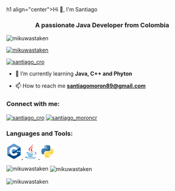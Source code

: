 h1 align="center">Hi 👋, I'm Santiago</h1>
<h3 align="center">A passionate Java Developer from Colombia</h3>

<p align="left"> <img src="https://komarev.com/ghpvc/?username=mikuwastaken&label=Profile%20views&color=0e75b6&style=flat" alt="mikuwastaken" /> </p>

<p align="left"> <a href="https://github.com/ryo-ma/github-profile-trophy"><img src="https://github-profile-trophy.vercel.app/?username=mikuwastaken" alt="mikuwastaken" /></a> </p>

<p align="left"> <a href="https://twitter.com/santiago_cro" target="blank"><img src="https://img.shields.io/twitter/follow/santiago_cro?logo=twitter&style=for-the-badge" alt="santiago_cro" /></a> </p>

- 🌱 I’m currently learning **Java, C++ and Phyton**

- 📫 How to reach me **santiagomoron89@gmail.com**

<h3 align="left">Connect with me:</h3>
<p align="left">
<a href="https://twitter.com/santiago_cro" target="blank"><img align="center" src="https://raw.githubusercontent.com/rahuldkjain/github-profile-readme-generator/master/src/images/icons/Social/twitter.svg" alt="santiago_cro" height="30" width="40" /></a>
<a href="https://discord.gg/santiago_moroncr" target="blank"><img align="center" src="https://raw.githubusercontent.com/rahuldkjain/github-profile-readme-generator/master/src/images/icons/Social/discord.svg" alt="santiago_moroncr" height="30" width="40" /></a>
</p>

<h3 align="left">Languages and Tools:</h3>
<p align="left"> <a href="https://www.w3schools.com/cpp/" target="_blank" rel="noreferrer"> <img src="https://raw.githubusercontent.com/devicons/devicon/master/icons/cplusplus/cplusplus-original.svg" alt="cplusplus" width="40" height="40"/> </a> <a href="https://www.java.com" target="_blank" rel="noreferrer"> <img src="https://raw.githubusercontent.com/devicons/devicon/master/icons/java/java-original.svg" alt="java" width="40" height="40"/> </a> <a href="https://www.python.org" target="_blank" rel="noreferrer"> <img src="https://raw.githubusercontent.com/devicons/devicon/master/icons/python/python-original.svg" alt="python" width="40" height="40"/> </a> </p>

<p><img align="left" src="https://github-readme-stats.vercel.app/api/top-langs?username=mikuwastaken&show_icons=true&locale=en&layout=compact" alt="mikuwastaken" /></p>

<p>&nbsp;<img align="center" src="https://github-readme-stats.vercel.app/api?username=mikuwastaken&show_icons=true&locale=en" alt="mikuwastaken" /></p>

<p><img align="center" src="https://github-readme-streak-stats.herokuapp.com/?user=mikuwastaken&" alt="mikuwastaken" /></p>
